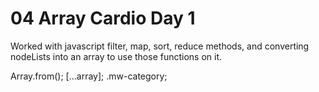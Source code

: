 # 04 Array Cardio Day 1

Worked with javascript filter, map, sort, reduce methods, and converting
nodeLists into an array to use those functions on it.

Array.from();
[...array];
.mw-category;
